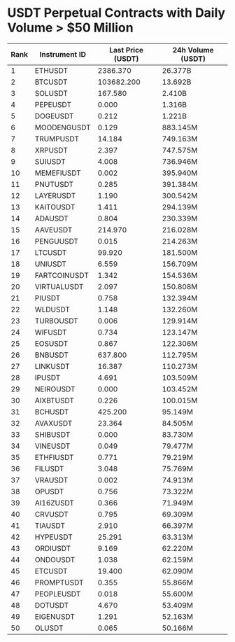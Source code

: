 # USDT Perpetual Contracts with Daily Volume > $50 Million

| Rank | Instrument ID | Last Price (USDT) | 24h Volume (USDT) |
|------|---------------|-------------------|-------------------|
| 1 | ETHUSDT | 2386.370 | 26.377B |
| 2 | BTCUSDT | 103682.200 | 13.692B |
| 3 | SOLUSDT | 167.580 | 2.410B |
| 4 | PEPEUSDT | 0.000 | 1.316B |
| 5 | DOGEUSDT | 0.212 | 1.221B |
| 6 | MOODENGUSDT | 0.129 | 883.145M |
| 7 | TRUMPUSDT | 14.184 | 749.163M |
| 8 | XRPUSDT | 2.397 | 747.575M |
| 9 | SUIUSDT | 4.008 | 736.946M |
| 10 | MEMEFIUSDT | 0.002 | 395.940M |
| 11 | PNUTUSDT | 0.285 | 391.384M |
| 12 | LAYERUSDT | 1.190 | 300.542M |
| 13 | KAITOUSDT | 1.411 | 294.139M |
| 14 | ADAUSDT | 0.804 | 230.339M |
| 15 | AAVEUSDT | 214.970 | 216.028M |
| 16 | PENGUUSDT | 0.015 | 214.263M |
| 17 | LTCUSDT | 99.920 | 181.500M |
| 18 | UNIUSDT | 6.559 | 156.709M |
| 19 | FARTCOINUSDT | 1.342 | 154.536M |
| 20 | VIRTUALUSDT | 2.097 | 150.808M |
| 21 | PIUSDT | 0.758 | 132.394M |
| 22 | WLDUSDT | 1.148 | 132.260M |
| 23 | TURBOUSDT | 0.006 | 129.914M |
| 24 | WIFUSDT | 0.734 | 123.147M |
| 25 | EOSUSDT | 0.867 | 122.306M |
| 26 | BNBUSDT | 637.800 | 112.795M |
| 27 | LINKUSDT | 16.387 | 110.273M |
| 28 | IPUSDT | 4.691 | 103.509M |
| 29 | NEIROUSDT | 0.000 | 103.452M |
| 30 | AIXBTUSDT | 0.226 | 100.015M |
| 31 | BCHUSDT | 425.200 | 95.149M |
| 32 | AVAXUSDT | 23.364 | 84.505M |
| 33 | SHIBUSDT | 0.000 | 83.730M |
| 34 | VINEUSDT | 0.049 | 79.477M |
| 35 | ETHFIUSDT | 0.771 | 79.219M |
| 36 | FILUSDT | 3.048 | 75.769M |
| 37 | VRAUSDT | 0.002 | 74.913M |
| 38 | OPUSDT | 0.756 | 73.322M |
| 39 | AI16ZUSDT | 0.366 | 71.949M |
| 40 | CRVUSDT | 0.795 | 69.309M |
| 41 | TIAUSDT | 2.910 | 66.397M |
| 42 | HYPEUSDT | 25.291 | 63.313M |
| 43 | ORDIUSDT | 9.169 | 62.220M |
| 44 | ONDOUSDT | 1.038 | 62.159M |
| 45 | ETCUSDT | 19.400 | 62.090M |
| 46 | PROMPTUSDT | 0.355 | 55.866M |
| 47 | PEOPLEUSDT | 0.018 | 55.600M |
| 48 | DOTUSDT | 4.670 | 53.409M |
| 49 | EIGENUSDT | 1.291 | 52.163M |
| 50 | OLUSDT | 0.065 | 50.166M |
